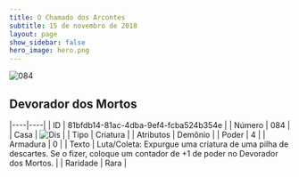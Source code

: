 ```yaml
---
title: O Chamado dos Arcontes
subtitle: 15 de novembro de 2018
layout: page
show_sidebar: false
hero_image: hero.png
---
```


![084](https://cdn.keyforgegame.com/media/card_front/pt/341_084_5P9QW3X62X46_pt.png)

## Devorador dos Mortos

|----|----|
| ID | 81bfdb14-81ac-4dba-9ef4-fcba524b354e |
| Número | 084 |
| Casa | ![Dis](https://archonarcana.com/images/thumb/e/e8/Dis.png/22px-Dis.png "Dis") |
| Tipo | Criatura |
| Atributos | Demônio |
| Poder | 4 |
| Armadura | 0 |
| Texto | Luta/Coleta: Expurgue uma criatura de uma pilha de descartes. Se o fizer, coloque um contador de +1 de poder no Devorador dos Mortos. |
| Raridade | Rara |
